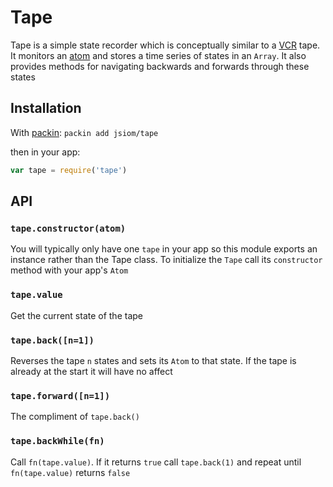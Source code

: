 
# Tape

Tape is a simple state recorder which is conceptually similar to a [VCR](http://en.wikipedia.org/wiki/Videocassette_recorder) tape. It monitors an [atom](//github.com/jkroso/cell) and stores a time series of states in an `Array`. It also provides methods for navigating backwards and forwards through these states

## Installation

With [packin](//github.com/jkroso/packin): `packin add jsiom/tape`

then in your app:

```js
var tape = require('tape')
```

## API

### `tape.constructor(atom)`

You will typically only have one `tape` in your app so this module exports an instance rather than the Tape class. To initialize the `Tape` call its `constructor` method with your app's  `Atom`

### `tape.value`

Get the current state of the tape

### `tape.back([n=1])`

Reverses the tape `n` states and sets its `Atom` to that state. If the tape is already at the start it will have no affect

### `tape.forward([n=1])`

The compliment of `tape.back()`

### `tape.backWhile(fn)`

Call `fn(tape.value)`. If it returns `true` call `tape.back(1)` and repeat until `fn(tape.value)` returns `false`
